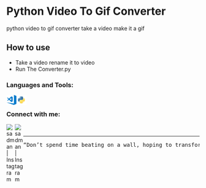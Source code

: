 # Python Video To Gif Converter

python video to gif converter take a video make it a gif

## How to use
* Take a video rename it to video
* Run The Converter.py

### Languages and Tools:

<img align="left" alt="Visual Studio Code" width="26px" src="https://raw.githubusercontent.com/github/explore/80688e429a7d4ef2fca1e82350fe8e3517d3494d/topics/visual-studio-code/visual-studio-code.png" />

<img align="left" alt="HTML5" width="26px" src="https://raw.githubusercontent.com/github/explore/361e2821e2dea67711cde99c9c40ed357061cf27/topics/python/python.png" />

<br />

### Connect with me:

[<img align="left" alt="sadman | Instagram" width="22px" src="https://cdn.jsdelivr.net/npm/simple-icons@v3/icons/instagram.svg" />][instagram]
[<img align="left" alt="sadman | Instagram" width="22px" src="https://cdn.jsdelivr.net/npm/simple-icons@v3/icons/facebook.svg" />][facebook]

<br/>

---

<pre>
“Don’t spend time beating on a wall, hoping to transform it into a door.”
                                                               – Coco Chanel
</pre>

[instagram]: https://www.instagram.com/gamer_x122/
[facebook]: https://www.facebook.com/mdsadman.sakibkhan.39/
